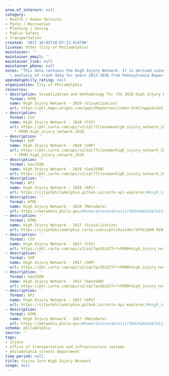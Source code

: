 ```yaml
---
area_of_interest: null
category:
- Health / Human Services
- Parks / Recreation
- Planning / Zoning
- Public Safety
- Transportation
created: '2017-10-02T18:07:13.814790'
license: Other (City of Philadelphia)
maintainer: ''
maintainer_email: ''
maintainer_link: null
maintainer_phone: null
notes: "This data contains the High Injury Network. It is derived using spatial data\
  \ analysis of crash data for years 2012-2016 from Pennsylvania Department of Transportation."
opendataphilly_rating: null
organization: City of Philadelphia
resources:
- description: Visualization and methodology for the 2020 High Injury Network.
  format: HTML
  name: High Injury Network - 2020 (Visualization)
  url: https://phl.maps.arcgis.com/apps/MapSeries/index.html?appid=2a51d5357e24439996f2aa9cdeae72b9
- description: ''
  format: CSV
  name: High Injury Network - 2020 (CSV)
  url: https://phl.carto.com/api/v2/sql?filename=high_injury_network_2020&format=csv&skipfields=cartodb_id,the_geom,the_geom_webmercator&q=SELECT
    * FROM high_injury_network_2020
- description: ''
  format: SHP
  name: High Injury Network - 2020 (SHP)
  url: https://phl.carto.com/api/v2/sql?filename=high_injury_network_2020&format=shp&skipfields=cartodb_id&q=SELECT
    * FROM high_injury_network_2020
- description: ''
  format: GeoJSON
  name: High Injury Network - 2020 (GeoJSON)
  url: https://phl.carto.com/api/v2/sql?filename=high_injury_network_2020&format=geojson&skipfields=cartodb_id&q=SELECT+*+FROM+high_injury_network_2020
- description: ''
  format: API
  name: High Injury Network - 2020 (API)
  url: https://cityofphiladelphia.github.io/carto-api-explorer/#high_injury_network_2020
- description: ''
  format: HTML
  name: High Injury Network - 2020 (Metadata)
  url: https://metadata.phila.gov/#home/datasetdetails/59d24a6eb267a12113d99ba8/representationdetails/6054eed62a7ca3001b754011/
- description: ''
  format: HTML
  name: High Injury Network - 2017 (Visualization)
  url: https://cityofphiladelphia.carto.com/u/phl/builder/9f611db9-9184-4b97-81f6-e99edb8f8293/embed
- description: ''
  format: CSV
  name: High Injury Network - 2017 (CSV)
  url: https://phl.carto.com/api/v2/sql?q=SELECT+*+FROM+high_injury_network_2017&filename=high_injury_network_2017&format=csv&skipfields=cartodb_id,the_geom,the_geom_webmercator
- description: ''
  format: SHP
  name: High Injury Network - 2017 (SHP)
  url: https://phl.carto.com/api/v2/sql?q=SELECT+*+FROM+high_injury_network_2017&filename=high_injury_network_2017&format=shp&skipfields=cartodb_id
- description: ''
  format: GeoJSON
  name: High Injury Network - 2017 (GeoJSON)
  url: https://phl.carto.com/api/v2/sql?q=SELECT+*+FROM+high_injury_network_2017&filename=high_injury_network_2017&format=geojson&skipfields=cartodb_id
- description: ''
  format: API
  name: High Injury Network - 2017 (API)
  url: https://cityofphiladelphia.github.io/carto-api-explorer/#high_injury_network_2017
- description: ''
  format: HTML
  name: High Injury Network - 2017 (Metadata)
  url: https://metadata.phila.gov/#home/datasetdetails/59d24a6eb267a12113d99ba8/representationdetails/59d24a70b267a12113d99bae/
schema: philadelphia
source: ''
tags:
- injury
- office of transportation and infrastructure systems
- philadelphia streets department
time_period: null
title: Vision Zero High Injury Network
usage: null
---
```

